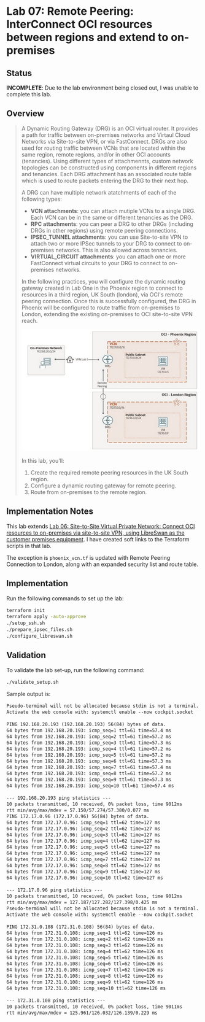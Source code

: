 # Lab 07: Remote Peering: InterConnect OCI resources between regions and extend to on-premises

## Status

__INCOMPLETE__: Due to the lab environment being closed out, I was unable to complete this lab.

## Overview

> A Dynamic Routing Gateway (DRG) is an OCI virtual router. It provides a path for traffic between on-premises networks and Virtaul Cloud Networks via Site-to-site VPN, or via FastConnect. DRGs are also used for routing traffic between VCNs that are located within the same region, remote regions, and/or in other OCI accounts (tenancies). Using different types of attachmennts, custom network topologies can be constructed using components in different regions and tenancies. Each DRG attachment has an associated route table which is used to route packets entering the DRG to their next hop.
>
> A DRG can have multiple network atatchments of each of the following types:
>
> - __VCN attachments__: you can attach mutiple VCNs to a single DRG. Each VCN can be in the same or different tenancies as the DRG.
> - __RPC attachments__: you can peer a DRG to other DRGs (including DRGs in other regions) using remote peering connections.
> - __IPSEC_TUNNEL attachments__: you can use Site-to-site VPN to attach two or more IPSec tunnels to your DRG to connect to on-premises networks. This is also allowed across tenancies.
> - __VIRTUAL_CIRCUIT attachments__: you can attach one or more FastConnect virtual circuits to your DRG to connect to on-premises networks.
>
> In the following practices, you will configure the dynamic routing gateway created in Lab One in the Phoenix region to connect to resources in a third region, UK South (london), via OCI's remote peering connection. Once this is successfully configured, the DRG in Phoenix will be configured to route traffic from on-premises to London, extending the existing on-premises to OCI site-to-site VPN reach.
>
> ![Network layout for Lab 07. Ashburn, Phoenix, and London regions are used.](Lab_07.png)
>
> In this lab, you'll:
>
> 1. Create the required remote peering resources in the UK South region.
> 1. Configure a dynamic routing gateway for remote peering.
> 1. Route from on-premises to the remote region.

## Implementation Notes

This lab extends [Lab 06: Site-to-Site Virtual Private Network: Connect OCI resources to on-premises via site-to-site VPN, using LibreSwan as the customer premises equipment](https://github.com/dfhawthorne/OCI_CNP/tree/main/terraform/Lab_06_Site_to_Site_Virtual_Private_Network). I have created soft links to the Terraform scripts in that lab.

The exception is `phoenix_vcn.tf` is updated with Remote Peering Connection to London, along with an expanded security list and route table.

## Implementation

Run the following commands to set up the lab:

```bash
terraform init
terraform apply -auto-approve
./setup_ssh.sh
./prepare_ipsec_files.sh
./configure_libreswan.sh
```

## Validation

To validate the lab set-up, run the following command:

```bash
./validate_setup.sh     
```

Sample output is:

```text
Pseudo-terminal will not be allocated because stdin is not a terminal.
Activate the web console with: systemctl enable --now cockpit.socket

PING 192.168.20.193 (192.168.20.193) 56(84) bytes of data.
64 bytes from 192.168.20.193: icmp_seq=1 ttl=61 time=57.4 ms
64 bytes from 192.168.20.193: icmp_seq=2 ttl=61 time=57.2 ms
64 bytes from 192.168.20.193: icmp_seq=3 ttl=61 time=57.3 ms
64 bytes from 192.168.20.193: icmp_seq=4 ttl=61 time=57.2 ms
64 bytes from 192.168.20.193: icmp_seq=5 ttl=61 time=57.2 ms
64 bytes from 192.168.20.193: icmp_seq=6 ttl=61 time=57.3 ms
64 bytes from 192.168.20.193: icmp_seq=7 ttl=61 time=57.4 ms
64 bytes from 192.168.20.193: icmp_seq=8 ttl=61 time=57.2 ms
64 bytes from 192.168.20.193: icmp_seq=9 ttl=61 time=57.3 ms
64 bytes from 192.168.20.193: icmp_seq=10 ttl=61 time=57.4 ms

--- 192.168.20.193 ping statistics ---
10 packets transmitted, 10 received, 0% packet loss, time 9012ms
rtt min/avg/max/mdev = 57.150/57.274/57.380/0.077 ms
PING 172.17.0.96 (172.17.0.96) 56(84) bytes of data.
64 bytes from 172.17.0.96: icmp_seq=1 ttl=62 time=127 ms
64 bytes from 172.17.0.96: icmp_seq=2 ttl=62 time=127 ms
64 bytes from 172.17.0.96: icmp_seq=3 ttl=62 time=127 ms
64 bytes from 172.17.0.96: icmp_seq=4 ttl=62 time=127 ms
64 bytes from 172.17.0.96: icmp_seq=5 ttl=62 time=127 ms
64 bytes from 172.17.0.96: icmp_seq=6 ttl=62 time=127 ms
64 bytes from 172.17.0.96: icmp_seq=7 ttl=62 time=127 ms
64 bytes from 172.17.0.96: icmp_seq=8 ttl=62 time=127 ms
64 bytes from 172.17.0.96: icmp_seq=9 ttl=62 time=127 ms
64 bytes from 172.17.0.96: icmp_seq=10 ttl=62 time=127 ms

--- 172.17.0.96 ping statistics ---
10 packets transmitted, 10 received, 0% packet loss, time 9012ms
rtt min/avg/max/mdev = 127.187/127.282/127.398/0.425 ms
Pseudo-terminal will not be allocated because stdin is not a terminal.
Activate the web console with: systemctl enable --now cockpit.socket

PING 172.31.0.108 (172.31.0.108) 56(84) bytes of data.
64 bytes from 172.31.0.108: icmp_seq=1 ttl=62 time=126 ms
64 bytes from 172.31.0.108: icmp_seq=2 ttl=62 time=126 ms
64 bytes from 172.31.0.108: icmp_seq=3 ttl=62 time=126 ms
64 bytes from 172.31.0.108: icmp_seq=4 ttl=62 time=126 ms
64 bytes from 172.31.0.108: icmp_seq=5 ttl=62 time=126 ms
64 bytes from 172.31.0.108: icmp_seq=6 ttl=62 time=126 ms
64 bytes from 172.31.0.108: icmp_seq=7 ttl=62 time=126 ms
64 bytes from 172.31.0.108: icmp_seq=8 ttl=62 time=126 ms
64 bytes from 172.31.0.108: icmp_seq=9 ttl=62 time=126 ms
64 bytes from 172.31.0.108: icmp_seq=10 ttl=62 time=126 ms

--- 172.31.0.108 ping statistics ---
10 packets transmitted, 10 received, 0% packet loss, time 9011ms
rtt min/avg/max/mdev = 125.961/126.032/126.139/0.229 ms
```
